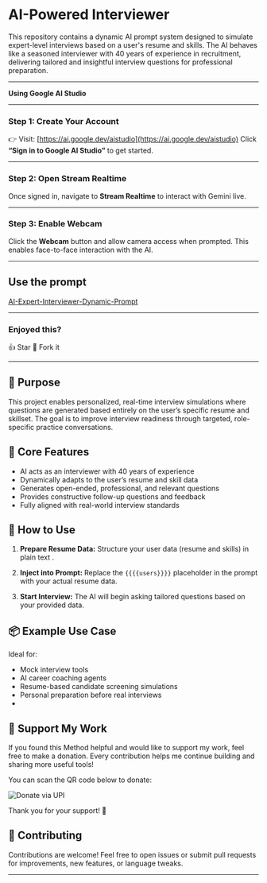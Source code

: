 # AI-Powered Interviewer 

This repository contains a dynamic AI prompt system designed to simulate expert-level interviews based on a user's resume and skills. The AI behaves like a seasoned interviewer with 40 years of experience in recruitment, delivering tailored and insightful interview questions for professional preparation.




---



**Using Google AI Studio**

---

### **Step 1: Create Your Account**

👉 Visit: [https://ai.google.dev/aistudio](https://ai.google.dev/aistudio)
Click **“Sign in to Google AI Studio”** to get started.

---

### **Step 2: Open Stream Realtime**

Once signed in, navigate to **Stream Realtime** to interact with Gemini live.

---

### **Step 3: Enable Webcam**

Click the **Webcam** button and allow camera access when prompted. This enables face-to-face interaction with the AI.

---
## Use the prompt
[AI-Expert-Interviewer-Dynamic-Prompt](expert_interviewer_dynamic_prompt.txt)

---

### **Enjoyed this?**

👍 Star
💾 Fork it 

---






## 🚀 Purpose

This project enables personalized, real-time interview simulations where questions are generated based entirely on the user’s specific resume and skillset. The goal is to improve interview readiness through targeted, role-specific practice conversations.

## 🧠 Core Features

- AI acts as an interviewer with 40 years of experience
- Dynamically adapts to the user’s resume and skill data
- Generates open-ended, professional, and relevant questions
- Provides constructive follow-up questions and feedback
- Fully aligned with real-world interview standards

## 🔧 How to Use

1. **Prepare Resume Data:**
   Structure your user data (resume and skills) in plain text .

2. **Inject into Prompt:**
   Replace the `{{{{users}}}}` placeholder in the prompt with your actual resume data.



3. **Start Interview:**
   The AI will begin asking tailored questions based on your provided data.

## 📦 Example Use Case

Ideal for:
- Mock interview tools
- AI career coaching agents
- Resume-based candidate screening simulations
- Personal preparation before real interviews
- 


## 🙌 Support My Work

If you found this Method helpful and would like to support my work, feel free to make a donation. Every contribution helps me continue building and sharing more useful tools!

You can scan the QR code below to donate:

![Donate via UPI](https://i.ibb.co/YTQ0GstB/upi-payment-qr-1747635199082.png)

Thank you for your support! 💖



## 🤝 Contributing

Contributions are welcome! Feel free to open issues or submit pull requests for improvements, new features, or language tweaks.



---
